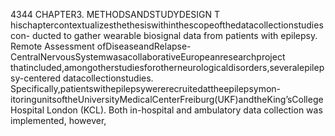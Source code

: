 4344 CHAPTER3. METHODSANDSTUDYDESIGN
T
hischaptercontextualizesthethesiswithinthescopeofthedatacollectionstudiescon-
ducted to gather wearable biosignal data from patients with epilepsy. Remote Assessment
ofDiseaseandRelapse-CentralNervousSystemwasacollaborativeEuropeanresearchproject
thatincluded,amongotherstudiesforotherneurologicaldisorders,severalepilepsy-centered
datacollectionstudies. Specifically,patientswithepilepsywererecruitedattheepilepsymon-
itoringunitsoftheUniversityMedicalCenterFreiburg(UKF)andtheKing’sCollegeHospital
London (KCL). Both in-hospital and ambulatory data collection was implemented, however,